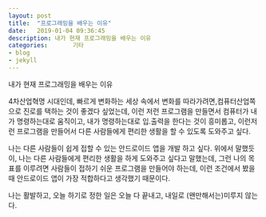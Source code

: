 ```yaml
---
layout: post
title:  "프로그래밍을 배우는 이유"
date:   2019-01-04 09:36:45
description: 내가 현재 프로그래밍을 배우는 이유
categories:       기타  
- blog
- jekyll
---
```


내가 현재 프로그래밍을 배우는 이유

4차산업혁명 시대인데, 빠르게 변화하는 세상 속에서 변화를 따라가려면,컴퓨터산업쪽으로 진로를 택하는 것이 좋겠다 싶었는데, 이런 저런 프로그램을 만들면서 컴퓨터가 내가 명령하는대로 움직이고, 내가 명령하는대로 입.출력을 한다는 것이 흥미롭고, 이런저런 프로그램을 만들어서 다른 사람들에게 편리한 생활을 할 수 있도록 도와주고 싶다.

나는 다른 사람들이 쉽게 접할 수 있는 안드로이드 앱을 개발 하고 싶다. 위에서 말했듯이, 나는 다른 사람들에게 편리한 생활을 하게 도와주고 싶다고 말했는데, 그런 나의 목표를 이루려면 사람들이 접하기 쉬운 프로그램을 만들어야 하는데, 이런 조건에서 봤을 때 안드로이드 앱이 가장 적합하다고 생각했기 때문이다.

나는 활발하고, 오늘 하기로 정한 일은 오늘 다 끝내고, 내일로 (왠만해서는)미루지 않는다.



